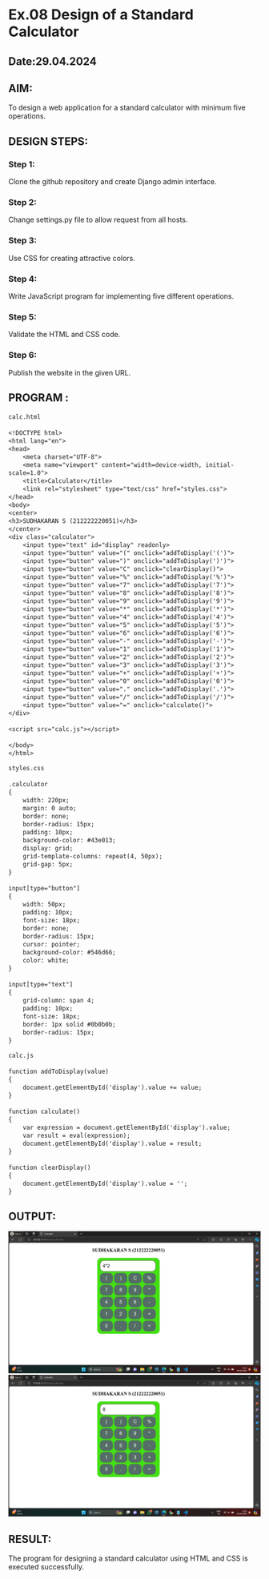 # Ex.08 Design of a Standard Calculator
## Date:29.04.2024

## AIM:
To design a web application for a standard calculator with minimum five operations.

## DESIGN STEPS:

### Step 1:
Clone the github repository and create Django admin interface.

### Step 2:
Change settings.py file to allow request from all hosts.

### Step 3:
Use CSS for creating attractive colors.

### Step 4:
Write JavaScript program for implementing five different operations.

### Step 5:
Validate the HTML and CSS code.

### Step 6:
Publish the website in the given URL.

## PROGRAM :

```
calc.html

<!DOCTYPE html>
<html lang="en">
<head>
    <meta charset="UTF-8">
    <meta name="viewport" content="width=device-width, initial-scale=1.0">
    <title>Calculator</title>
    <link rel="stylesheet" type="text/css" href="styles.css">
</head>
<body>
<center>
<h3>SUDHAKARAN S (212222220051)</h3>
</center>
<div class="calculator">
    <input type="text" id="display" readonly>
    <input type="button" value="(" onclick="addToDisplay('(')">
    <input type="button" value=")" onclick="addToDisplay(')')">
    <input type="button" value="C" onclick="clearDisplay()">
    <input type="button" value="%" onclick="addToDisplay('%')">
    <input type="button" value="7" onclick="addToDisplay('7')">
    <input type="button" value="8" onclick="addToDisplay('8')">
    <input type="button" value="9" onclick="addToDisplay('9')">
    <input type="button" value="*" onclick="addToDisplay('*')">
    <input type="button" value="4" onclick="addToDisplay('4')">
    <input type="button" value="5" onclick="addToDisplay('5')">
    <input type="button" value="6" onclick="addToDisplay('6')">
    <input type="button" value="-" onclick="addToDisplay('-')">
    <input type="button" value="1" onclick="addToDisplay('1')">
    <input type="button" value="2" onclick="addToDisplay('2')">
    <input type="button" value="3" onclick="addToDisplay('3')">
    <input type="button" value="+" onclick="addToDisplay('+')">
    <input type="button" value="0" onclick="addToDisplay('0')">
    <input type="button" value="." onclick="addToDisplay('.')">
    <input type="button" value="/" onclick="addToDisplay('/')">
    <input type="button" value="=" onclick="calculate()">
</div>

<script src="calc.js"></script>

</body>
</html>

```
```
styles.css

.calculator 
{
    width: 220px;
    margin: 0 auto;
    border: none;
    border-radius: 15px;
    padding: 10px;
    background-color: #43e013;
    display: grid;
    grid-template-columns: repeat(4, 50px);
    grid-gap: 5px;
}

input[type="button"] 
{
    width: 50px;
    padding: 10px;
    font-size: 18px;
    border: none;
    border-radius: 15px;
    cursor: pointer;
    background-color: #546d66;
    color: white;
}

input[type="text"] 
{
    grid-column: span 4;
    padding: 10px;
    font-size: 18px;
    border: 1px solid #0b0b0b;
    border-radius: 15px;
}

```
```
calc.js

function addToDisplay(value) 
{
    document.getElementById('display').value += value;
}

function calculate() 
{
    var expression = document.getElementById('display').value;
    var result = eval(expression);
    document.getElementById('display').value = result;
}

function clearDisplay() 
{
    document.getElementById('display').value = '';
}

```
## OUTPUT:

![alt text](<Screenshot 2024-04-29 132115.png>)
![alt text](<Screenshot 2024-04-29 132128.png>)

## RESULT:
The program for designing a standard calculator using HTML and CSS is executed successfully.
